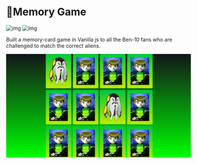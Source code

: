 # 🤯Memory Game

![img](https://img.shields.io/badge/platform-web-blue)
![img](https://img.shields.io/badge/Languages-Html%2Ccss%2Cjavascript-yellow)

Built a memory-card game in Vanilla js to all the Ben-10 fans who are challenged to match the correct aliens.

![img](memory.png)

